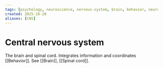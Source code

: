 ```yaml
---
tags: [psychology, neuroscience, nervous-system, brain, behavior, neurotransmitters]
created: 2025-10-20
aliases: [CNS]
---
```

# Central nervous system

The brain and spinal cord. Integrates information and coordinates [[Behavior]]. See [[Brain]], [[Spinal cord]].
